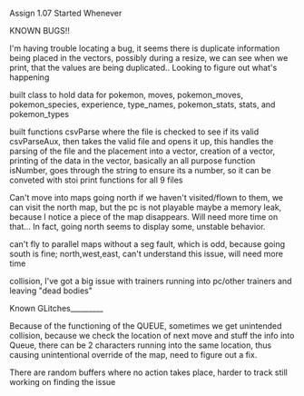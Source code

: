 Assign 1.07
Started Whenever

KNOWN BUGS!! 

I'm having trouble locating a bug, it seems there is duplicate information being placed in the vectors, possibly during a resize, we can see when we print, that the values are being duplicated.. Looking to figure out what's happening

built class to hold data for pokemon, moves, pokemon_moves, pokemon_species, experience, type_names, pokemon_stats, stats, and pokemon_types

built functions 
csvParse where the file is checked to see if its valid
csvParseAux, then takes the valid file and opens it up, this handles the parsing of the file and the placement into a vector, creation of a vector, printing of the data in the vector, basically an all purpose function
isNumber, goes through the string to ensure its a number, so it can be conveted with stoi
print functions for all 9 files 

Can't move into maps going north if we haven't visited/flown to them, we can visit the north map, but the pc is not playable
maybe a memory leak, because I notice a piece of the map disappears. Will need more time on that...
In fact, going north seems to display some, unstable behavior. 


can't fly to parallel maps without a seg fault, which is odd, because going south is fine; north,west,east, can't understand this issue, will need more time

collision, I've got a big issue with trainers running into pc/other trainers and leaving "dead bodies"



Known GLitches_________

Because of the functioning of the QUEUE, sometimes we get unintended collision, because we check the location of next move and stuff the info into Queue, there can be 2 characters running into the same location, thus causing unintentional override of the map, need to figure out a fix.

There are random buffers where no action takes place, harder to track still working on finding the issue
